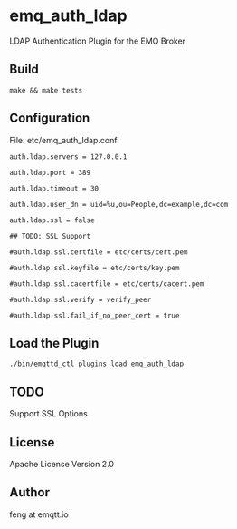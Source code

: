 
emq_auth_ldap
=============

LDAP Authentication Plugin for the EMQ Broker

Build
-----

```
make && make tests
```

Configuration
-------------

File: etc/emq_auth_ldap.conf

```
auth.ldap.servers = 127.0.0.1

auth.ldap.port = 389

auth.ldap.timeout = 30

auth.ldap.user_dn = uid=%u,ou=People,dc=example,dc=com

auth.ldap.ssl = false

## TODO: SSL Support

#auth.ldap.ssl.certfile = etc/certs/cert.pem

#auth.ldap.ssl.keyfile = etc/certs/key.pem

#auth.ldap.ssl.cacertfile = etc/certs/cacert.pem

#auth.ldap.ssl.verify = verify_peer

#auth.ldap.ssl.fail_if_no_peer_cert = true

```

Load the Plugin
---------------

```
./bin/emqttd_ctl plugins load emq_auth_ldap
```

TODO
----

Support SSL Options

License
-------

Apache License Version 2.0

Author
------

feng at emqtt.io

